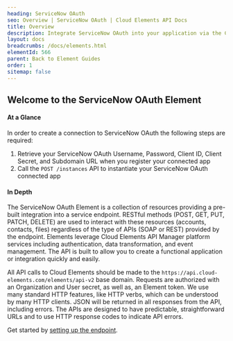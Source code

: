 ```yaml
---
heading: ServiceNow OAuth
seo: Overview | ServiceNow OAuth | Cloud Elements API Docs
title: Overview
description: Integrate ServiceNow OAuth into your application via the Cloud Elements APIs.
layout: docs
breadcrumbs: /docs/elements.html
elementId: 566
parent: Back to Element Guides
order: 1
sitemap: false
---
```


## Welcome to the ServiceNow OAuth Element


#### At a Glance

In order to create a connection to ServiceNow OAuth the following steps are required:

1. Retrieve your ServiceNow OAuth Username, Password, Client ID, Client Secret, and Subdomain URL when you register your connected app
2. Call the `POST /instances` API to instantiate your ServiceNow OAuth connected app

#### In Depth

The ServiceNow OAuth Element is a collection of resources providing a pre-built integration into a service endpoint. RESTful methods (POST, GET, PUT, PATCH, DELETE) are used to interact with these resources (accounts, contacts, files) regardless of the type of APIs (SOAP or REST) provided by the endpoint. Elements leverage Cloud Elements API Manager platform services including authentication, data transformation, and event management.  The API is built to allow you to create a functional application or integration quickly and easily.

All API calls to Cloud Elements should be made to the `https://api.cloud-elements.com/elements/api-v2` base domain. Requests are authorized with an Organization and User secret, as well as, an Element token.  We use many standard HTTP features, like HTTP verbs, which can be understood by many HTTP clients. JSON will be returned in all responses from the API, including errors. The APIs are designed to have predictable, straightforward URLs and to use HTTP response codes to indicate API errors.

Get started by [setting up the endpoint](servicenow-oauth-endpoint-setup.html).
